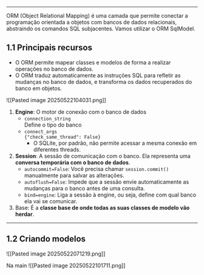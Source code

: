 
---
ORM (Object Relational Mapping) é uma camada que permite conectar a programação orientada a objetos com bancos de dados relacionais, abstraindo os comandos SQL subjacentes. Vamos utilizar o ORM SqlModel.
## **1.1 Principais recursos**
- O ORM permite mapear classes e modelos de forma a realizar operações no banco de dados. 
- O ORM traduz automaticamente as instruções SQL para refletir as mudanças no banco de dados, e transforma os dados recuperados do banco em objetos.

![[Pasted image 20250522104031.png]]
1. **Engine**: O motor de conexão com o banco de dados
	- `connection_string`  
	    Define o tipo do banco
	- `connect_args`  
	    `{"check_same_thread": False}`
	    - O SQLite, por padrão, não permite acessar a mesma conexão em diferentes threads.
2. **Session**: A sessão de comunicação com o banco. Ela representa uma **conversa temporária com o banco de dados**.
	- `autocommit=False`: Você precisa chamar `session.commit()` manualmente para salvar as alterações.
	- `autoflush=False`: Impede que a sessão envie automaticamente as mudanças para o banco antes de uma consulta.
	- `bind=engine`: Liga a sessão à engine, ou seja, define com qual banco ela vai se comunicar.
3. Base: É a **classe base de onde todas as suas classes de modelo vão herdar**.

---
## **1.2 Criando modelos**
![[Pasted image 20250522071219.png]]

Na main 
![[Pasted image 20250522101711.png]]